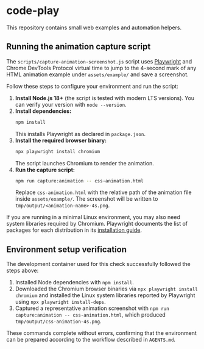 # code-play

This repository contains small web examples and automation helpers.

## Running the animation capture script

The `scripts/capture-animation-screenshot.js` script uses [Playwright](https://playwright.dev/) and Chrome DevTools Protocol virtual time to jump to the 4-second mark of any HTML animation example under `assets/example/` and save a screenshot.

Follow these steps to configure your environment and run the script:

1. **Install Node.js 18+** (the script is tested with modern LTS versions). You can verify your version with `node --version`.
2. **Install dependencies:**
   ```bash
   npm install
   ```
   This installs Playwright as declared in `package.json`.
3. **Install the required browser binary:**
   ```bash
   npx playwright install chromium
   ```
   The script launches Chromium to render the animation.
4. **Run the capture script:**
   ```bash
   npm run capture:animation -- css-animation.html
   ```
   Replace `css-animation.html` with the relative path of the animation file inside `assets/example/`. The screenshot will be written to `tmp/output/<animation-name>-4s.png`.

If you are running in a minimal Linux environment, you may also need system libraries required by Chromium. Playwright documents the list of packages for each distribution in its [installation guide](https://playwright.dev/docs/intro#system-requirements).

## Environment setup verification

The development container used for this check successfully followed the steps above:

1. Installed Node dependencies with `npm install`.
2. Downloaded the Chromium browser binaries via `npx playwright install chromium` and installed the Linux system libraries reported by Playwright using `npx playwright install-deps`.
3. Captured a representative animation screenshot with `npm run capture:animation -- css-animation.html`, which produced `tmp/output/css-animation-4s.png`.

These commands complete without errors, confirming that the environment can be prepared according to the workflow described in `AGENTS.md`.

